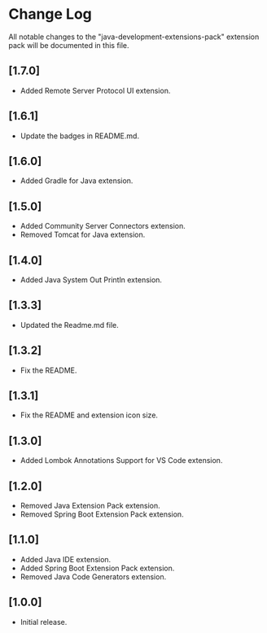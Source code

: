 # Change Log

All notable changes to the "java-development-extensions-pack" extension pack will be documented in this file.

## [1.7.0]

- Added Remote Server Protocol UI extension.

## [1.6.1]

- Update the badges in README.md.

## [1.6.0]

- Added Gradle for Java extension.

## [1.5.0]

- Added Community Server Connectors extension.
- Removed Tomcat for Java extension.

## [1.4.0]

- Added Java System Out Println extension.

## [1.3.3]

- Updated the Readme.md file.

## [1.3.2]

- Fix the README.

## [1.3.1]

- Fix the README and extension icon size.

## [1.3.0]

- Added Lombok Annotations Support for VS Code extension.

## [1.2.0]

- Removed Java Extension Pack extension.
- Removed Spring Boot Extension Pack extension.

## [1.1.0]

- Added Java IDE extension.
- Added Spring Boot Extension Pack extension.
- Removed Java Code Generators extension.

## [1.0.0]

- Initial release.

